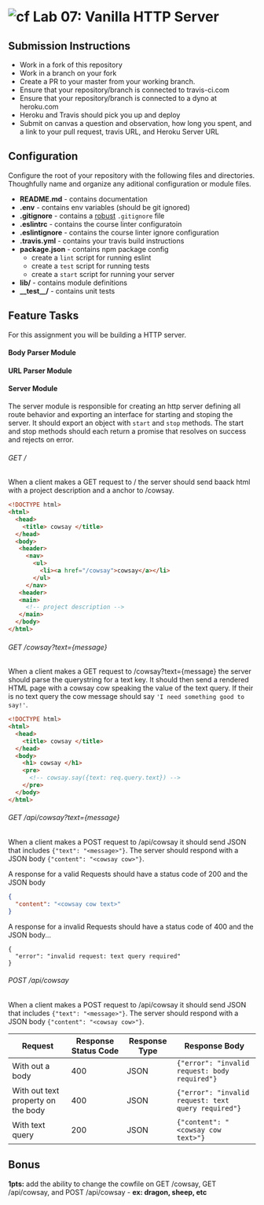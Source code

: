 ![cf](https://i.imgur.com/7v5ASc8.png) Lab 07: Vanilla HTTP Server
======

## Submission Instructions
* Work in a fork of this repository
* Work in a branch on your fork
* Create a PR to your master from your working branch.
* Ensure that your repository/branch is connected to travis-ci.com
* Ensure that your repository/branch is connected to a dyno at heroku.com
* Heroku and Travis should pick you up and deploy
* Submit on canvas a question and observation, how long you spent, and a link to your pull request, travis URL, and Heroku Server URL

## Configuration 
Configure the root of your repository with the following files and directories. Thoughfully name and organize any aditional configuration or module files.
* **README.md** - contains documentation
* **.env** - contains env variables (should be git ignored)
* **.gitignore** - contains a [robust](http://gitignore.io) `.gitignore` file 
* **.eslintrc** - contains the course linter configuratoin
* **.eslintignore** - contains the course linter ignore configuration
* **.travis.yml** - contains your travis build instructions
* **package.json** - contains npm package config
  * create a `lint` script for running eslint
  * create a `test` script for running tests
  * create a `start` script for running your server
* **lib/** - contains module definitions
* **\_\_test\_\_/** - contains unit tests

## Feature Tasks  
For this assignment you will be building a HTTP server. 
#### Body Parser Module
#### URL Parser Module
#### Server Module 
The server module is responsible for creating an http server defining all route behavior and exporting an interface for starting and stoping the server. It should export an object with `start` and `stop` methods. The start and stop methods should each return a promise that resolves on success and rejects on error. 
###### GET /
When a client makes a GET request to / the server should send baack html with a project description and a anchor to /cowsay.
``` html
<!DOCTYPE html>
<html>
  <head>
    <title> cowsay </title>  
  </head>
  <body>
   <header>
     <nav>
       <ul> 
         <li><a href="/cowsay">cowsay</a></li>
       </ul>
     </nav>
   <header>
   <main>
     <!-- project description -->
   </main>
  </body>
</html>
```

###### GET /cowsay?text={message}
When a client makes a GET request to /cowsay?text={message} the server should parse the querystring for a text key. It should then send a rendered HTML page with a cowsay cow speaking the value of the text query. If their is no text query the cow message should say `'I need something good to say!'`. 
``` html
<!DOCTYPE html>
<html>
  <head>
    <title> cowsay </title>  
  </head>
  <body>
    <h1> cowsay </h1>
    <pre>
      <!-- cowsay.say({text: req.query.text}) -->
    </pre>
  </body>
</html>
```

###### GET /api/cowsay?text={message}
When a client makes a POST request to /api/cowsay it should send JSON that includes `{"text": "<message>"}`. The server should respond with a JSON body `{"content": "<cowsay cow>"}`.  

A response for a valid Requests should have a status code of 200 and the JSON body   
``` json 
{
  "content": "<cowsay cow text>" 
}
```

A response for a invalid Requests should have a status code of 400 and the JSON body...
```
{
  "error": "invalid request: text query required"
}
```

###### POST /api/cowsay 
When a client makes a POST request to /api/cowsay it should send JSON that includes `{"text": "<message>"}`. The server should respond with a JSON body `{"content": "<cowsay cow>"}`.

| Request | Response Status Code | Response Type | Response Body |
| -- | -- | -- | -- |
| With out a body | 400 | JSON | `{"error": "invalid request: body required"}` |
| With out text property on the body | 400 | JSON | `{"error": "invalid request: text query required"}` |
| With text query | 200 | JSON | `{"content": "<cowsay cow text>"}` |


## Bonus
**1pts:** add the ability to change the cowfile on GET /cowsay, GET /api/cowsay, and POST /api/cowsay - **ex: dragon, sheep, etc**
